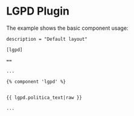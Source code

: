 # LGPD Plugin

The example shows the basic component usage:

	description = "Default layout"

    [lgpd]

    ==

    ...

    {% component 'lgpd' %}


    {{ lgpd.politica_text|raw }}

    ...